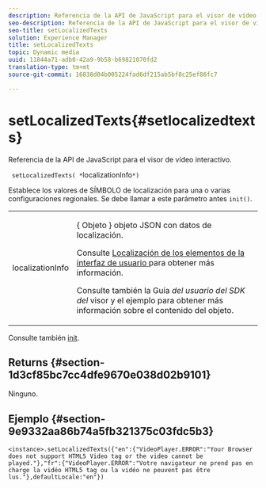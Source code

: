```yaml
---
description: Referencia de la API de JavaScript para el visor de vídeo interactivo.
seo-description: Referencia de la API de JavaScript para el visor de vídeo interactivo.
seo-title: setLocalizedTexts
solution: Experience Manager
title: setLocalizedTexts
topic: Dynamic media
uuid: 11844a71-adb0-42a9-9b58-b69821070fd2
translation-type: tm+mt
source-git-commit: 16838d04b005224fad6df215ab5bf8c25ef86fc7

---
```



# setLocalizedTexts{#setlocalizedtexts}

Referencia de la API de JavaScript para el visor de vídeo interactivo.

` setLocalizedTexts( *`localizationInfo`*)`

Establece los valores de SÍMBOLO de localización para una o varias configuraciones regionales. Se debe llamar a este parámetro antes `init()`.

<table id="table_896DFF34A68A403DB93A6D597461A573"> 
 <tbody> 
  <tr> 
   <td colname="col1"> <p> <span class="codeph"> <span class="varname"> localizationInfo </span></span> </p> </td> 
   <td colname="col2"> <p> { <span class="codeph"> Objeto </span>} objeto JSON con datos de localización. </p> <p>Consulte <a href="../../../c-html5-aem-asset-viewers/c-html5-aem-int-video/c-html5-aem-int-video-viewer-localization.md#concept-cbfc39344c494eb7b9f6a272cff0cc74" format="dita" scope="local"> Localización de los elementos de la interfaz de usuario </a> para obtener más información. </p> <p>Consulte también la Guía <i>del usuario del SDK del</i> visor y el ejemplo para obtener más información sobre el contenido del objeto. </p> </td> 
  </tr> 
 </tbody> 
</table>

Consulte también [init](../../../c-html5-aem-asset-viewers/c-html5-aem-int-video/c-html5-aem-int-video-javascriptapiref/r-html5-aem-int-video-javascriptapiref-init.md#reference-aee94dd92a28410784f7a1792e28683b).

## Returns {#section-1d3cf85bc7cc4dfe9670e038d02b9101}

Ninguno.

## Ejemplo {#section-9e9332aa86b74a5fb321375c03fdc5b3}

```
<instance>.setLocalizedTexts({"en":{"VideoPlayer.ERROR":"Your Browser does not support HTML5 Video tag or the video cannot be played."},"fr":{"VideoPlayer.ERROR":"Votre navigateur ne prend pas en charge la vidéo HTML5 tag ou la vidéo ne peuvent pas être lus."},defaultLocale:"en"})
```

